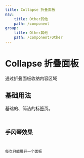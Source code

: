 ```yaml
---
title: Collapse 折叠面板
nav:
    title: Other其他
    path: /component
group:
    title: Other其他
    path: /component/Other
---
```


# Collapse 折叠面板

通过折叠面板收纳内容区域

## 基础用法

基础的、简洁的标签页。
<code src="./demo/index1.tsx" />

## 手风琴效果

每次只能展开一个面板
<code src="./demo/index2.tsx" />